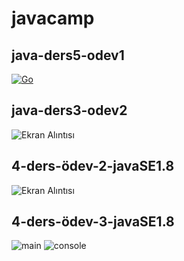 # javacamp

## java-ders5-odev1

[![Go](https://i9.ytimg.com/vi/-4tdEfbF1NY/mq2.jpg?sqp=CLT304QG&rs=AOn4CLCSWJwCBE7OfhLo07fsfS5dDiQbbA)](https://www.youtube.com/watch?v=-4tdEfbF1NY "Go")


## java-ders3-odev2
![Ekran Alıntısı](https://user-images.githubusercontent.com/77547474/116893861-1ed09980-ac3a-11eb-97c0-e027bc9cd294.PNG)

## 4-ders-ödev-2-javaSE1.8
![Ekran Alıntısı](https://user-images.githubusercontent.com/77547474/117014153-328f0500-acf9-11eb-9da7-6d86befcd672.PNG)


## 4-ders-ödev-3-javaSE1.8
![main](https://user-images.githubusercontent.com/77547474/117075276-3a709880-ad3d-11eb-8d57-55fab087efc9.PNG)
![console](https://user-images.githubusercontent.com/77547474/117075293-3fcde300-ad3d-11eb-98ad-0fe25b5f5255.PNG)




